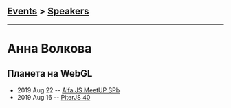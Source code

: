 ## [Events](../README.md) > [Speakers](../speakers.md)
---

# Анна Волкова

## Планета на WebGL
- 2019 Aug 22 -- [Alfa JS MeetUP SPb](https://www.youtube.com/watch?v=HTmbdhMqU6M&t=1325s)    
- 2019 Aug 16 -- [PiterJS 40](https://youtu.be/4giWGkd7WSQ?t=4609)    
